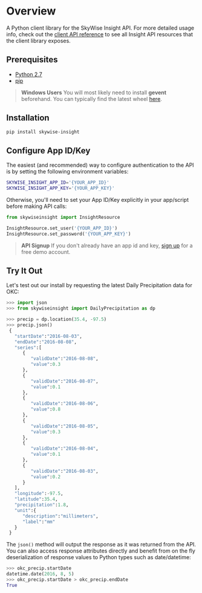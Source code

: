 # Overview
A Python client library for the SkyWise Insight API. For more detailed 
usage info, check out the [client API reference](http://docs.api.wdtinc.com/insight-api/en/latest/overview.html) 
to see all Insight API resources that the client library exposes.

## Prerequisites

- [Python 2.7](https://www.python.org/downloads/)
- [pip](https://pip.pypa.io/en/stable/installing/)

> **Windows Users**
> You will most likely need to install **gevent** beforehand. You can typically find the latest wheel [here](http://www.lfd.uci.edu/~gohlke/pythonlibs/#gevent).

## Installation

```bash
pip install skywise-insight
```

## Configure App ID/Key
The easiest (and recommended) way to configure authentication to the API is by setting the following environment variables:

```bash
SKYWISE_INSIGHT_APP_ID='{YOUR_APP_ID}'
SKYWISE_INSIGHT_APP_KEY='{YOUR_APP_KEY}'
```

Otherwise, you'll need to set your App ID/Key explicitly in your app/script before making API calls:

```python
from skywiseinsight import InsightResource

InsightResource.set_user('{YOUR_APP_ID}')
InsightResource.set_password('{YOUR_APP_KEY}')
```

> **API Signup**
> If you don't already have an app id and key, [sign up](http://skywise.wdtinc.com) for a free demo account.

## Try It Out
Let's test out our install by requesting the latest Daily Precipitation data for OKC:

```python
>>> import json
>>> from skywiseinsight import DailyPrecipitation as dp

>>> precip = dp.location(35.4, -97.5)
>>> precip.json()
 {
   "startDate":"2016-08-03",
   "endDate":"2016-08-08",
   "series":[
      {
         "validDate":"2016-08-08",
         "value":0.3
      },
      {
         "validDate":"2016-08-07",
         "value":0.1
      },
      {
         "validDate":"2016-08-06",
         "value":0.8
      },
      {
         "validDate":"2016-08-05",
         "value":0.3
      },
      {
         "validDate":"2016-08-04",
         "value":0.1
      },
      {
         "validDate":"2016-08-03",
         "value":0.2
      }
   ],
   "longitude":-97.5,
   "latitude":35.4,
   "precipitation":1.8,
   "unit":{
      "description":"millimeters",
      "label":"mm"
   }
 }
```

The `json()` method will output the response as it was returned 
from the API. You can also access response attributes directly and benefit
from on the fly deserialization of response values to Python types 
such as date/datetime:

```python
>>> okc_precip.startDate
datetime.date(2016, 8, 5)
>>> okc_precip.startDate > okc_precip.endDate
True
```

